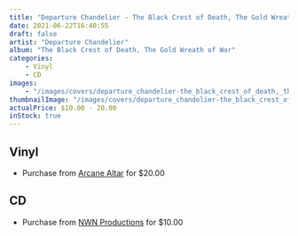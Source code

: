 ```yaml
---
title: "Departure Chandelier - The Black Crest of Death, The Gold Wreath of War"
date: 2021-06-22T16:40:55
draft: false
artist: "Departure Chandelier"
album: "The Black Crest of Death, The Gold Wreath of War"
categories:
    - Vinyl
    - CD
images:
    - "/images/covers/departure_chandelier-the_black_crest_of_death,_the_gold_wreath_of_war.jpg"
thumbnailImage: "/images/covers/departure_chandelier-the_black_crest_of_death,_the_gold_wreath_of_war-thumb.jpg"
actualPrice: $10.00 - 20.00
inStock: true
---
```


## Vinyl
* Purchase from [Arcane Altar](https://arcanealtar.bigcartel.com/product/departure-chandelier-the-black-crest-of-death-the-gold-wreath-of-war-12-lp) for $20.00
## CD
* Purchase from [NWN Productions](http://shop.nwnprod.com/index.php?route=product/product&path=93&product_id=6812&sort=pd.name&order=ASC) for $10.00
